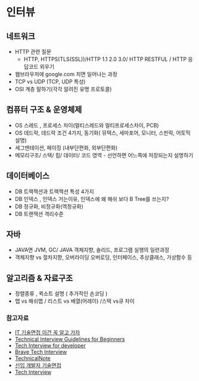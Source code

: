 # 인터뷰

## 네트워크

- HTTP 관련 질문
  - HTTP, HTTPS(TLS(SSL))/HTTP 1.1 2.0 3.0/ HTTP RESTFUL / HTTP 응답코드 외우기
- 웹브라우저에 google.com 치면 일어나는 과정
- TCP vs UDP (TCP, UDP 특성)
- OSI 계층 말하기(각각 알려진 유명 프로토콜)

## 컴퓨터 구조 & 운영체제

- OS 스레드 , 프로세스 차이(멀티스레드와 멀티프로세스차이, PCB)
- OS 데드락, 데드락 조건 4가지, 동기화( 뮤텍스, 세마포어, 모니터, 스핀락, 어토믹 설명)
- 세그멘테이션, 페이징 (내부단편화, 외부단편화)
- 메모리구조/ 스택/ 힙/ 데이터/ 코드 영역 - 선언하면 어느쪽에 저장되는지 설명하기

## 데이터베이스

- DB 트랙잭션과 트랙잭션 특성 4가지
- DB 인덱스 , 인덱스 거는이유, 인덱스에 왜 해쉬 보다 B Tree를 쓰는지?
- DB 정규화, 비정규화(역정규화)
- DB 트랜잭션 격리수준

## 자바

- JAVA면 JVM, GC/ JAVA 객체지향, 솔리드, 프로그램 실행의 일련과정 
- 객체지향 vs 절차지향, 오버라이딩 오버로딩, 인터페이스, 추상클래스, 가상함수 등

## 알고리즘 & 자료구조

- 정렬종류 , 퀵소트 설명 ( 추가적인 손코딩 ) 
- 맵 vs 해쉬맵 / 리스트 vs 배열(어레이) /스택 vs큐 차이

### 참고자료

- [IT 기술면접 이건 꼭 알고 가자](https://garden1500.tistory.com/11)
- [Technical Interview Guidelines for Beginners](https://github.com/JaeYeopHan/Interview_Question_for_Beginner)
- [Tech Interview for developer](https://gyoogle.dev/blog/)
- [Brave Tech Interview](https://github.com/brave-people/brave-tech-interview)
- [TechnicalNote](https://github.com/jobhope/TechnicalNote)
- [신입 개발자 기술면접](https://trello.com/b/BWtpfywH/%EC%8B%A0%EC%9E%85-%EA%B0%9C%EB%B0%9C%EC%9E%90-%EA%B8%B0%EC%88%A0%EB%A9%B4%EC%A0%91)
- [Tech Interview](https://github.com/WeareSoft/tech-interview)